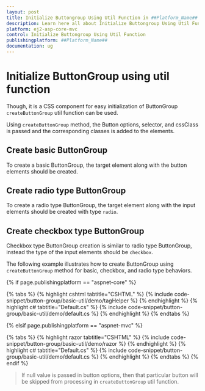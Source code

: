 ```yaml
---
layout: post
title: Initialize Buttongroup Using Util Function in ##Platform_Name## Button Group Component
description: Learn here all about Initialize Buttongroup Using Util Function in Syncfusion ##Platform_Name## Button Group component of syncfusion and more.
platform: ej2-asp-core-mvc
control: Initialize Buttongroup Using Util Function
publishingplatform: ##Platform_Name##
documentation: ug
---
```



# Initialize ButtonGroup using util function

Though, it is a CSS component for easy initialization of ButtonGroup `createButtonGroup` util function can be used.

Using `createButtonGroup` method, the Button options, selector, and cssClass is passed and the corresponding classes is added to the
elements.

## Create basic ButtonGroup

To create a basic ButtonGroup, the target element along with the button elements should be created.

## Create radio type ButtonGroup

To create a radio type ButtonGroup, the target element along with the input elements should be created with type `radio`.

## Create checkbox type ButtonGroup

Checkbox type ButtonGroup creation is similar to radio type ButtonGroup, instead the type of the input elements should be `checkbox`.

The following example illustrates how to create ButtonGroup using `createButtonGroup` method for basic, checkbox, and radio
type behaviors.

{% if page.publishingplatform == "aspnet-core" %}

{% tabs %}
{% highlight cshtml tabtitle="CSHTML" %}
{% include code-snippet/button-group/basic-util/demo/tagHelper %}
{% endhighlight %}
{% highlight c# tabtitle="Default.cs" %}
{% include code-snippet/button-group/basic-util/demo/default.cs %}
{% endhighlight %}
{% endtabs %}

{% elsif page.publishingplatform == "aspnet-mvc" %}

{% tabs %}
{% highlight razor tabtitle="CSHTML" %}
{% include code-snippet/button-group/basic-util/demo/razor %}
{% endhighlight %}
{% highlight c# tabtitle="Default.cs" %}
{% include code-snippet/button-group/basic-util/demo/default.cs %}
{% endhighlight %}
{% endtabs %}
{% endif %}



> If null value is passed in button options, then that particular button will be skipped from processing in `createButtonGroup` util function.